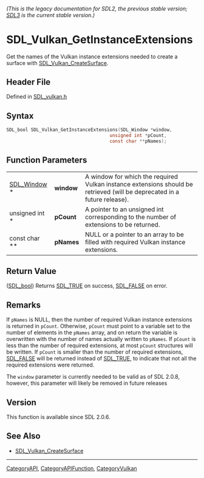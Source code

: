 ###### (This is the legacy documentation for SDL2, the previous stable version; [SDL3](https://wiki.libsdl.org/SDL3/) is the current stable version.)
# SDL_Vulkan_GetInstanceExtensions

Get the names of the Vulkan instance extensions needed to create a surface with [SDL_Vulkan_CreateSurface](SDL_Vulkan_CreateSurface).

## Header File

Defined in [SDL_vulkan.h](https://github.com/libsdl-org/SDL/blob/SDL2/include/SDL_vulkan.h)

## Syntax

```c
SDL_bool SDL_Vulkan_GetInstanceExtensions(SDL_Window *window,
                                      unsigned int *pCount,
                                      const char **pNames);
```

## Function Parameters

|                            |            |                                                                                                                          |
| -------------------------- | ---------- | ------------------------------------------------------------------------------------------------------------------------ |
| [SDL_Window](SDL_Window) * | **window** | A window for which the required Vulkan instance extensions should be retrieved (will be deprecated in a future release). |
| unsigned int *             | **pCount** | A pointer to an unsigned int corresponding to the number of extensions to be returned.                                   |
| const char **              | **pNames** | NULL or a pointer to an array to be filled with required Vulkan instance extensions.                                     |

## Return Value

([SDL_bool](SDL_bool)) Returns [SDL_TRUE](SDL_TRUE) on success,
[SDL_FALSE](SDL_FALSE) on error.

## Remarks

If `pNames` is NULL, then the number of required Vulkan instance extensions
is returned in `pCount`. Otherwise, `pCount` must point to a variable set
to the number of elements in the `pNames` array, and on return the variable
is overwritten with the number of names actually written to `pNames`. If
`pCount` is less than the number of required extensions, at most `pCount`
structures will be written. If `pCount` is smaller than the number of
required extensions, [SDL_FALSE](SDL_FALSE) will be returned instead of
[SDL_TRUE](SDL_TRUE), to indicate that not all the required extensions were
returned.

The `window` parameter is currently needed to be valid as of SDL 2.0.8,
however, this parameter will likely be removed in future releases

## Version

This function is available since SDL 2.0.6.

## See Also

- [SDL_Vulkan_CreateSurface](SDL_Vulkan_CreateSurface)

----
[CategoryAPI](CategoryAPI), [CategoryAPIFunction](CategoryAPIFunction), [CategoryVulkan](CategoryVulkan)

